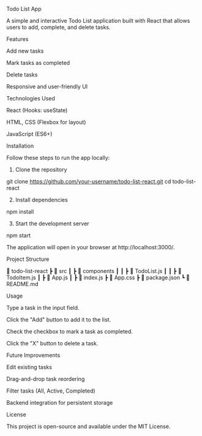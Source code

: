 Todo List App

A simple and interactive Todo List application built with React that allows users to add, complete, and delete tasks.

Features

Add new tasks

Mark tasks as completed

Delete tasks

Responsive and user-friendly UI

Technologies Used

React (Hooks: useState)

HTML, CSS (Flexbox for layout)

JavaScript (ES6+)

Installation

Follow these steps to run the app locally:

1. Clone the repository

git clone https://github.com/your-username/todo-list-react.git
cd todo-list-react

2. Install dependencies

npm install

3. Start the development server

npm start

The application will open in your browser at http://localhost:3000/.

Project Structure

📂 todo-list-react
 ┣ 📂 src
 ┃ ┣ 📂 components
 ┃ ┃ ┣ 📜 TodoList.js
 ┃ ┃ ┣ 📜 TodoItem.js
 ┃ ┣ 📜 App.js
 ┃ ┣ 📜 index.js
 ┣ 📜 App.css
 ┣ 📜 package.json
 ┗ 📜 README.md

Usage

Type a task in the input field.

Click the "Add" button to add it to the list.

Check the checkbox to mark a task as completed.

Click the "X" button to delete a task.

Future Improvements

Edit existing tasks

Drag-and-drop task reordering

Filter tasks (All, Active, Completed)

Backend integration for persistent storage

License

This project is open-source and available under the MIT License.
